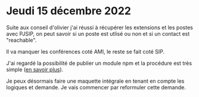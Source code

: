 # Jeudi 15 décembre 2022

Suite aux conseil d'olivier j'ai réussi à récupérer les extensions et les postes avec PJSIP, on peut savoir si un poste est utlisé ou non et si un contact est "reachable".

Il va manquer les conférences coté AMI, le reste se fait coté SIP.

J'ai regardé la possibilité de publier un module npm et la procédure est très simple ([en savoir plus](https://docs.npmjs.com/creating-and-publishing-private-packages#publishing-private-packages)).

Je peux désormais faire une maquette intégrale en tenant en compte les logiques et demande.
Je vais commencer par reformuler cette demande.
